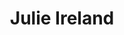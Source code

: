 ---
layout: person
name: "Julie Ireland"
title: "Julie Ireland"
role: "Centre Manager"
email: julie.ireland@unimelb.edu.au
categories: jekyll update
image: assets/people-headshots/julie-ireland-headshot.jpg
order: 5
---